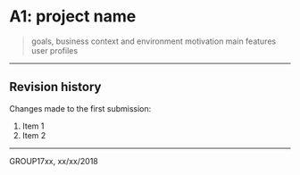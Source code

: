 # A1: project name
 
> goals, business context and environment
> motivation
> main features
> user profiles
 
***
 
## Revision history
 
Changes made to the first submission:
1. Item 1
1. Item 2
 
***
 
GROUP17xx, xx/xx/2018